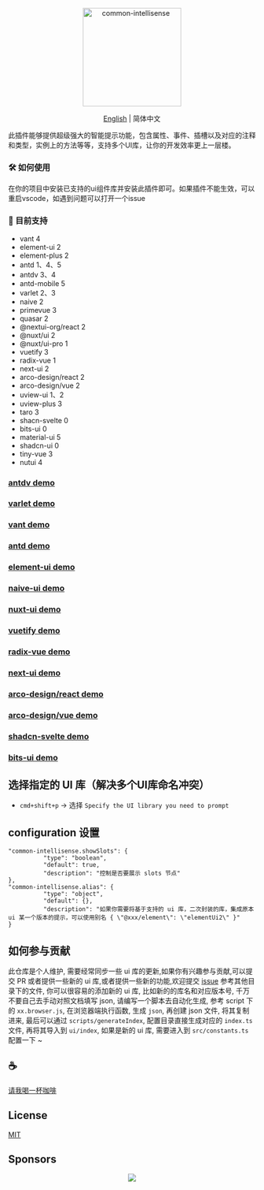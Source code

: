 <p align="center">
<img height="200" src="./assets/kv.png" alt="common-intellisense">
</p>
<p align="center"> <a href="https://github.com/Simon-He95/vscode-common-intellisense/blob/main/README.md">English</a> | 简体中文</p>

此插件能够提供超级强大的智能提示功能，包含属性、事件、插槽以及对应的注释和类型，实例上的方法等等，支持多个UI库，让你的开发效率更上一层楼。

### 🛠️️ 如何使用
在你的项目中安装已支持的ui组件库并安装此插件即可。如果插件不能生效，可以重启vscode，如遇到问题可以打开一个issue

### 🍬 目前支持
- vant 4
- element-ui 2
- element-plus 2
- antd 1、4、5
- antdv 3、4
- antd-mobile 5
- varlet 2、3
- naive 2
- primevue 3
- quasar 2
- @nextui-org/react 2
- @nuxt/ui 2
- @nuxt/ui-pro 1
- vuetify 3
- radix-vue 1
- next-ui 2
- arco-design/react 2
- arco-design/vue 2
- uview-ui 1、2
- uview-plus 3
- taro 3
- shacn-svelte 0
- bits-ui 0
- material-ui 5
- shadcn-ui 0
- tiny-vue 3
- nutui 4

### [antdv demo](assets/antdv.gif)

### [varlet demo](assets/varlet.gif)

### [vant demo](assets/vant.gif)

### [antd demo](assets/antd.gif)

### [element-ui demo](assets/element.gif)

### [naive-ui demo](assets/naive.gif)

### [nuxt-ui demo](assets/nuxt-ui.gif)

### [vuetify demo](assets/vuetify.gif)

### [radix-vue demo](assets/radix-vue.gif)

### [next-ui demo](assets/next-ui.gif)

### [arco-design/react demo](assets/arco-design.gif)

### [arco-design/vue demo](assets/acro-design-vue.gif)

### [shadcn-svelte demo](assets/shadcn-svelte.gif)

### [bits-ui demo](assets/shadcn-svelte.gif)

## 选择指定的 UI 库（解决多个UI库命名冲突）

- `cmd+shift+p` -> 选择 `Specify the UI library you need to prompt`

## configuration 设置

```
"common-intellisense.showSlots": {
          "type": "boolean",
          "default": true,
          "description": "控制是否要展示 slots 节点"
},
"common-intellisense.alias": {
          "type": "object",
          "default": {},
          "description": "如果你需要将基于支持的 ui 库，二次封装的库，集成原本 ui 某一个版本的提示，可以使用别名 { \"@xxx/element\": \"elementUi2\" }"
}
```

## 如何参与贡献

此仓库是个人维护, 需要经常同步一些 ui 库的更新,如果你有兴趣参与贡献,可以提交 PR 或者提供一些新的 ui 库,或者提供一些新的功能,欢迎提交 [issue](https://github.com/Simon-He95/vscode-common-intellisense/issues/56)
参考其他目录下的文件, 你可以很容易的添加新的 ui 库, 比如新的的库名和对应版本号, 千万不要自己去手动对照文档填写 json, 请编写一个脚本去自动化生成, 参考 script 下的 `xx.browser.js`, 在浏览器端执行函数, 生成 `json`, 再创建 json 文件, 将其复制进来, 最后可以通过 `scripts/generateIndex`, 配置目录直接生成对应的 `index.ts` 文件, 再将其导入到 `ui/index`, 如果是新的 ui 库, 需要进入到 `src/constants.ts` 配置一下 ~

## :coffee:

[请我喝一杯咖啡](https://github.com/Simon-He95/sponsor)

## License

[MIT](./license)

## Sponsors

<p align="center">
  <a href="https://cdn.jsdelivr.net/gh/Simon-He95/sponsor@main/sponsors.svg">
    <img src="https://cdn.jsdelivr.net/gh/Simon-He95/sponsor@main/sponsors.png"/>
  </a>
</p>
